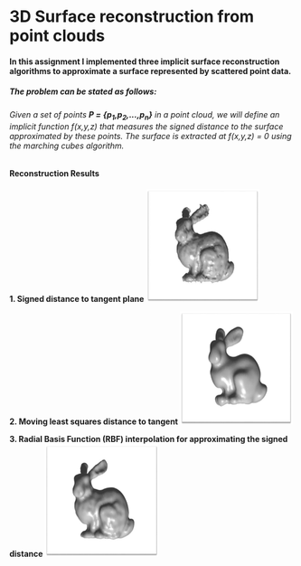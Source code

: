 # 3D Surface reconstruction from point clouds

#### In this assignment I implemented three implicit surface reconstruction algorithms to approximate a surface represented by scattered point data. 

##### The problem can be stated as follows:
###### Given a set of points **P = {p<sub>1</sub>,p<sub>2</sub>,...,p<sub>n</sub>}** in a point cloud, we will define an implicit function f(x,y,z) that measures the signed distance to the surface approximated by these points. The surface is extracted at f(x,y,z) = 0 using the marching cubes algorithm.

#### Reconstruction Results

**1. Signed distance to tangent plane**
<img src="./imgs/1.png" width="200" height="200" />

**2. Moving least squares distance to tangent** 
<img src="./imgs/2.png" width="200" height="200" />

**3. Radial Basis Function (RBF) interpolation for approximating the signed distance**
<img src="./imgs/3.png" width="200" height="200" />

